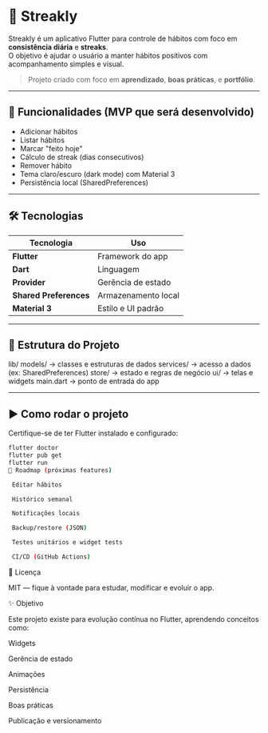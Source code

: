 # 📌 Streakly

Streakly é um aplicativo Flutter para controle de hábitos com foco em **consistência diária** e **streaks**.  
O objetivo é ajudar o usuário a manter hábitos positivos com acompanhamento simples e visual.

> Projeto criado com foco em **aprendizado**, **boas práticas**, e **portfólio**.

---

## 🚀 Funcionalidades (MVP que será desenvolvido)

- Adicionar hábitos
- Listar hábitos
- Marcar "feito hoje"
- Cálculo de streak (dias consecutivos)
- Remover hábito
- Tema claro/escuro (dark mode) com Material 3
- Persistência local (SharedPreferences)

---

## 🛠️ Tecnologias

| Tecnologia | Uso |
|------------|-----|
| **Flutter** | Framework do app |
| **Dart** | Linguagem |
| **Provider** | Gerência de estado |
| **Shared Preferences** | Armazenamento local |
| **Material 3** | Estilo e UI padrão |

---

## 📌 Estrutura do Projeto

lib/
models/ -> classes e estruturas de dados
services/ -> acesso a dados (ex: SharedPreferences)
store/ -> estado e regras de negócio
ui/ -> telas e widgets
main.dart -> ponto de entrada do app


---

## ▶️ Como rodar o projeto

Certifique-se de ter Flutter instalado e configurado:

```bash
flutter doctor
flutter pub get
flutter run
📍 Roadmap (próximas features)

 Editar hábitos

 Histórico semanal

 Notificações locais

 Backup/restore (JSON)

 Testes unitários e widget tests

 CI/CD (GitHub Actions)
```
📎 Licença

MIT — fique à vontade para estudar, modificar e evoluir o app.

✨ Objetivo

Este projeto existe para evolução contínua no Flutter, aprendendo conceitos como:

Widgets

Gerência de estado

Animações

Persistência

Boas práticas

Publicação e versionamento